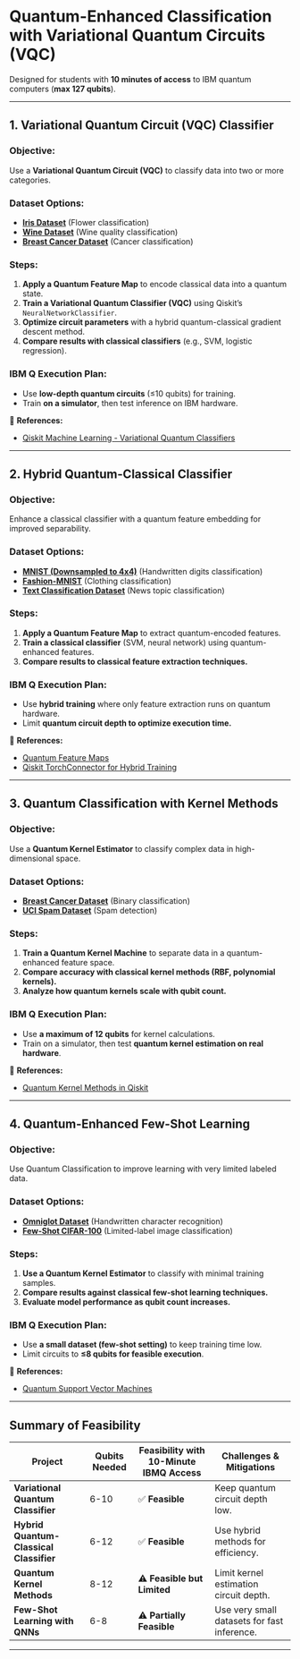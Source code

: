 # Quantum-Enhanced Classification with Variational Quantum Circuits (VQC)

Designed for students with **10 minutes of access** to IBM quantum computers (**max 127 qubits**).

---

## **1. Variational Quantum Circuit (VQC) Classifier**
### **Objective:**  
Use a **Variational Quantum Circuit (VQC)** to classify data into two or more categories.

### **Dataset Options:**
- **[Iris Dataset](https://scikit-learn.org/stable/auto_examples/datasets/plot_iris_dataset.html)** (Flower classification)
- **[Wine Dataset](https://scikit-learn.org/stable/modules/generated/sklearn.datasets.load_wine.html)** (Wine quality classification)
- **[Breast Cancer Dataset](https://scikit-learn.org/stable/modules/generated/sklearn.datasets.load_breast_cancer.html)** (Cancer classification)

### **Steps:**
1. **Apply a Quantum Feature Map** to encode classical data into a quantum state.
2. **Train a Variational Quantum Classifier (VQC)** using Qiskit’s `NeuralNetworkClassifier`.
3. **Optimize circuit parameters** with a hybrid quantum-classical gradient descent method.
4. **Compare results with classical classifiers** (e.g., SVM, logistic regression).

### **IBM Q Execution Plan:**
- Use **low-depth quantum circuits** (≤10 qubits) for training.
- Train **on a simulator**, then test inference on IBM hardware.

🔗 **References:**
- [Qiskit Machine Learning - Variational Quantum Classifiers](https://qiskit.org/documentation/machine-learning/tutorials/03_variational_quantum_classifier.html)

---

## **2. Hybrid Quantum-Classical Classifier**
### **Objective:**  
Enhance a classical classifier with a quantum feature embedding for improved separability.

### **Dataset Options:**
- **[MNIST (Downsampled to 4x4)](http://yann.lecun.com/exdb/mnist/)** (Handwritten digits classification)
- **[Fashion-MNIST](https://github.com/zalandoresearch/fashion-mnist)** (Clothing classification)
- **[Text Classification Dataset](https://www.kaggle.com/datasets/rmisra/news-category-dataset)** (News topic classification)

### **Steps:**
1. **Apply a Quantum Feature Map** to extract quantum-encoded features.
2. **Train a classical classifier** (SVM, neural network) using quantum-enhanced features.
3. **Compare results to classical feature extraction techniques.**

### **IBM Q Execution Plan:**
- Use **hybrid training** where only feature extraction runs on quantum hardware.
- Limit **quantum circuit depth to optimize execution time.**

🔗 **References:**
- [Quantum Feature Maps](https://qiskit.org/textbook/ch-machine-learning/quantum-feature-maps.html)
- [Qiskit TorchConnector for Hybrid Training](https://qiskit.org/documentation/machine-learning/tutorials/05_torch_connector.html)

---

## **3. Quantum Classification with Kernel Methods**
### **Objective:**  
Use a **Quantum Kernel Estimator** to classify complex data in high-dimensional space.

### **Dataset Options:**
- **[Breast Cancer Dataset](https://scikit-learn.org/stable/modules/generated/sklearn.datasets.load_breast_cancer.html)** (Binary classification)
- **[UCI Spam Dataset](https://archive.ics.uci.edu/ml/datasets/spambase)** (Spam detection)

### **Steps:**
1. **Train a Quantum Kernel Machine** to separate data in a quantum-enhanced feature space.
2. **Compare accuracy with classical kernel methods (RBF, polynomial kernels).**
3. **Analyze how quantum kernels scale with qubit count.**

### **IBM Q Execution Plan:**
- Use **a maximum of 12 qubits** for kernel calculations.
- Train on a simulator, then test **quantum kernel estimation on real hardware**.

🔗 **References:**
- [Quantum Kernel Methods in Qiskit](https://qiskit.org/documentation/machine-learning/tutorials/06_quantum_kernel.html)

---

## **4. Quantum-Enhanced Few-Shot Learning**
### **Objective:**  
Use Quantum Classification to improve learning with very limited labeled data.

### **Dataset Options:**
- **[Omniglot Dataset](https://github.com/brendenlake/omniglot)** (Handwritten character recognition)
- **[Few-Shot CIFAR-100](https://www.cs.toronto.edu/~kriz/cifar.html)** (Limited-label image classification)

### **Steps:**
1. **Use a Quantum Kernel Estimator** to classify with minimal training samples.
2. **Compare results against classical few-shot learning techniques.**
3. **Evaluate model performance as qubit count increases.**

### **IBM Q Execution Plan:**
- Use **a small dataset (few-shot setting)** to keep training time low.
- Limit circuits to **≤8 qubits for feasible execution**.

🔗 **References:**
- [Quantum Support Vector Machines](https://arxiv.org/abs/1804.11326)

---

## **Summary of Feasibility**
| **Project** | **Qubits Needed** | **Feasibility with 10-Minute IBMQ Access** | **Challenges & Mitigations** |
|------------|------------------|--------------------------------------|------------------------------|
| **Variational Quantum Classifier** | 6-10 | ✅ **Feasible** | Keep quantum circuit depth low. |
| **Hybrid Quantum-Classical Classifier** | 6-12 | ✅ **Feasible** | Use hybrid methods for efficiency. |
| **Quantum Kernel Methods** | 8-12 | ⚠️ **Feasible but Limited** | Limit kernel estimation circuit depth. |
| **Few-Shot Learning with QNNs** | 6-8 | ⚠️ **Partially Feasible** | Use very small datasets for fast inference. |

---
